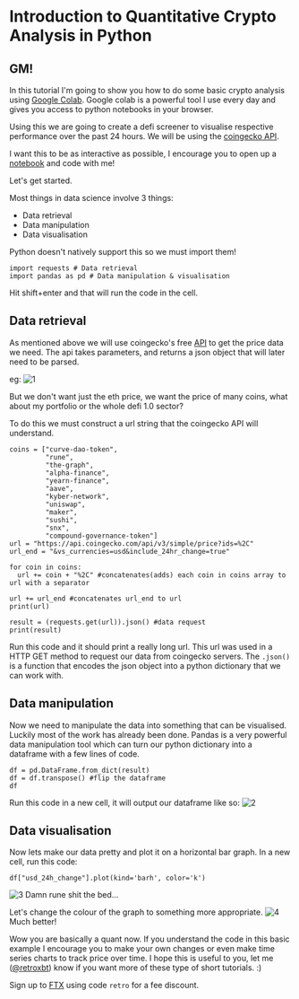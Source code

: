 # Introduction to Quantitative Crypto Analysis in Python

## GM!

In this tutorial I'm going to show you how to do some basic crypto
analysis using [Google Colab](https://colab.research.google.com/). Google colab
is a powerful tool I use every day and gives you access to python notebooks in your browser.

Using this we are going to create a defi screener to visualise respective
performance over the past 24 hours. We will be using the [coingecko API](https://www.coingecko.com/en/api/documentation).

I want this to be as interactive as possible, I encourage you to open up a [notebook](https://colab.research.google.com/#create=true)
and code with me!

Let's get started.

Most things in data science involve 3 things:
- Data retrieval
- Data manipulation
- Data visualisation

Python doesn't natively support this so we must import them!

```{python}
import requests # Data retrieval
import pandas as pd # Data manipulation & visualisation
```

Hit shift+enter and that will run the code in the cell.

## Data retrieval
As mentioned above we will use 
coingecko's free [API](https://www.coingecko.com/en/api/documentation) 
to get the price data we need. The api takes parameters, and returns a json
object that will later need to be parsed.

eg:
![1](https://i.gyazo.com/93c74ee5c9891820c8db6193dbc3bd7d.png)

But we don't want just the eth price, we want the price of many coins,
what about my portfolio or the whole defi 1.0 sector?

To do this we must construct a url string that the coingecko API will understand.

```{python}
coins = ["curve-dao-token",
         "rune",
         "the-graph",
         "alpha-finance",
         "yearn-finance",
         "aave",
         "kyber-network",
         "uniswap",
         "maker",
         "sushi",
         "snx",
         "compound-governance-token"]
url = "https://api.coingecko.com/api/v3/simple/price?ids=%2C"
url_end = "&vs_currencies=usd&include_24hr_change=true"

for coin in coins:
  url += coin + "%2C" #concatenates(adds) each coin in coins array to url with a separator

url += url_end #concatenates url_end to url
print(url)

result = (requests.get(url)).json() #data request
print(result)
```

Run this code and it should print a really long url. This url was used
in a HTTP GET method to request our data from coingecko servers. The `.json()`
is a function that encodes the json object into a python dictionary that we can work with. 

## Data manipulation

Now we need to manipulate the data into something that can be visualised.
Luckily most of the work has already been done. Pandas is a very powerful
data manipulation tool which can turn our python dictionary into a dataframe 
with a few lines of code.

```{python}
df = pd.DataFrame.from_dict(result)
df = df.transpose() #flip the dataframe
df
```

Run this code in a new cell, it will output our dataframe like so:
![2](https://i.gyazo.com/66cc01f1599aa8791ce8dc909b4ddf77.png)

## Data visualisation
Now lets make our data pretty and plot it on a horizontal bar graph. In a new cell,
run this code:

```{python}
df["usd_24h_change"].plot(kind='barh', color='k')
```
![3](https://i.gyazo.com/1b78289ddb0b70be43e74384cd3979cc.png)
Damn rune shit the bed...

Let's change the colour of the graph to something more appropriate.
![4](https://i.gyazo.com/5be0a979b6cfb163d8493e4f181d6336.png)
Much better!

Wow you are basically a quant now. If you understand the code
in this basic example I encourage you to make your own changes
or even make time series charts to track price over time. I hope this is useful to you,
let me ([@retroxbt](https://twitter.com/retroxbt)) know if you want more of these type of short tutorials. :)

Sign up to [FTX](ftx.com/#a=retro) using code `retro` for a fee discount.

